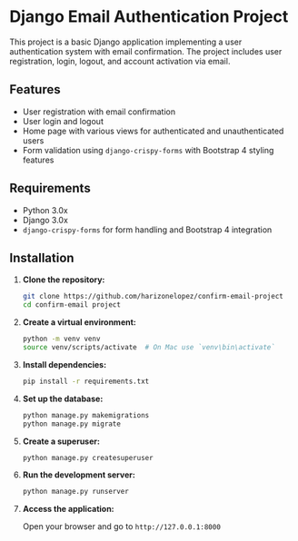 # Django Email Authentication Project

This project is a basic Django application implementing a user authentication system with email confirmation. The project includes user registration, login, logout, and account activation via email.

## Features

- User registration with email confirmation
- User login and logout
- Home page with various views for authenticated and unauthenticated users
- Form validation using `django-crispy-forms` with Bootstrap 4 styling features

## Requirements

- Python 3.0x
- Django 3.0x
- `django-crispy-forms` for form handling and Bootstrap 4 integration

## Installation

1. **Clone the repository:**

    ```bash
    git clone https://github.com/harizonelopez/confirm-email-project
    cd confirm-email project
    ```

2. **Create a virtual environment:**

    ```bash
    python -m venv venv
    source venv/scripts/activate  # On Mac use `venv\bin\activate`
    ```

3. **Install dependencies:**

    ```bash
    pip install -r requirements.txt
    ```

4. **Set up the database:**

    ```bash
    python manage.py makemigrations
    python manage.py migrate
    ```

5. **Create a superuser:**

    ```bash
    python manage.py createsuperuser
    ```

6. **Run the development server:**

    ```bash
    python manage.py runserver
    ```

7. **Access the application:**

    Open your browser and go to `http://127.0.0.1:8000`
